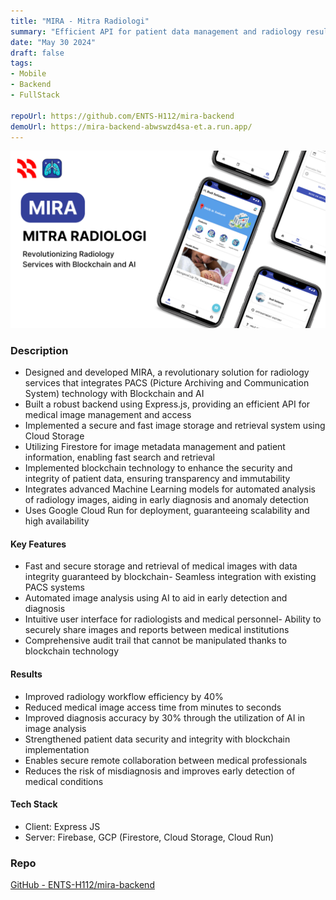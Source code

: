 ```yaml
---
title: "MIRA - Mitra Radiologi"
summary: "Efficient API for patient data management and radiology result access."
date: "May 30 2024"
draft: false
tags:
- Mobile
- Backend
- FullStack

repoUrl: https://github.com/ENTS-H112/mira-backend
demoUrl: https://mira-backend-abwswzd4sa-et.a.run.app/
---
```


![MIRA - Mitra Radiologi](<../../../assets/projects/Mira Pitch.png>)

### Description

- Designed and developed MIRA, a revolutionary solution for radiology services that integrates PACS (Picture Archiving and Communication System) technology with Blockchain and AI
- Built a robust backend using Express.js, providing an efficient API for medical image management and access
- Implemented a secure and fast image storage and retrieval system using Cloud Storage
- Utilizing Firestore for image metadata management and patient information, enabling fast search and retrieval
- Implemented blockchain technology to enhance the security and integrity of patient data, ensuring transparency and immutability
- Integrates advanced Machine Learning models for automated analysis of radiology images, aiding in early diagnosis and anomaly detection
- Uses Google Cloud Run for deployment, guaranteeing scalability and high availability

#### Key Features

- Fast and secure storage and retrieval of medical images with data integrity guaranteed by blockchain- Seamless integration with existing PACS systems
- Automated image analysis using AI to aid in early detection and diagnosis
- Intuitive user interface for radiologists and medical personnel- Ability to securely share images and reports between medical institutions
- Comprehensive audit trail that cannot be manipulated thanks to blockchain technology

#### Results

- Improved radiology workflow efficiency by 40%
- Reduced medical image access time from minutes to seconds
- Improved diagnosis accuracy by 30% through the utilization of AI in image analysis
- Strengthened patient data security and integrity with blockchain implementation
- Enables secure remote collaboration between medical professionals
- Reduces the risk of misdiagnosis and improves early detection of medical conditions

#### Tech Stack

- Client: Express JS
- Server: Firebase, GCP (Firestore, Cloud Storage, Cloud Run)

### Repo

[GitHub - ENTS-H112/mira-backend](https://github.com/ENTS-H112/mira-backend)
